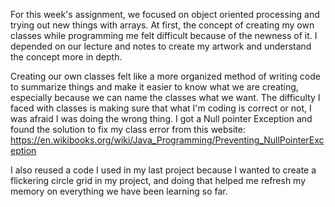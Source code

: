 
For this week's assignment, we focused on object oriented processing and trying out new things with arrays. At first, the concept of creating my own classes while programming me felt difficult because of the newness of it. I depended on our lecture and notes to create my artwork and understand the concept more in depth. 

Creating our own classes felt like a more organized method of writing code to summarize things and make it easier to know what we are creating, especially because we can name the classes what we want. The difficulty I faced with classes is making sure that what I'm coding is correct or not, I was afraid I was doing the wrong thing. I got a Null pointer Exception and found the solution to fix my class error from this website: https://en.wikibooks.org/wiki/Java_Programming/Preventing_NullPointerException

I also reused a code I used in my last project because I wanted to create a flickering circle grid in my project, and doing that helped me refresh my memory on everything we have been learning so far. 


